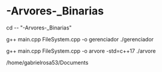 # -Arvores-_Binarias
cd -- "-Arvores-_Binarias"


g++ main.cpp FileSystem.cpp -o gerenciador
./gerenciador


g++ main.cpp FileSystem.cpp -o arvore -std=c++17
./arvore

/home/gabrielrosa53/Documents
